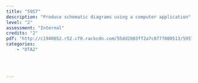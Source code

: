 ```yaml
---
title: "5957"
description: "Produce schematic diagrams using a computer application"
level: "2"
assessment: "Internal"
credits: "2"
pdf: "http://c1940652.r52.cf0.rackcdn.com/55dd2803ff2a7c0777000513/5957.pdf"
categories:
    - "DTA2"
    
    
    
    
---
```

